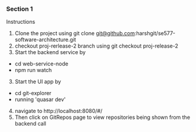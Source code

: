 
### Section 1

Instructions

1. Clone the project using git clone git@github.com:harshgit/se577-software-architecture.git
2. checkout proj-rerlease-2 branch using git checkout proj-release-2
3. Start the backend service by

- cd web-service-node
- npm run watch
  
3. Start the UI app by 
- cd git-explorer
- running 'quasar dev'

4. navigate to http://localhost:8080/#/
5. Then click on GitRepos page to view repositories being shown from the backend call

   

